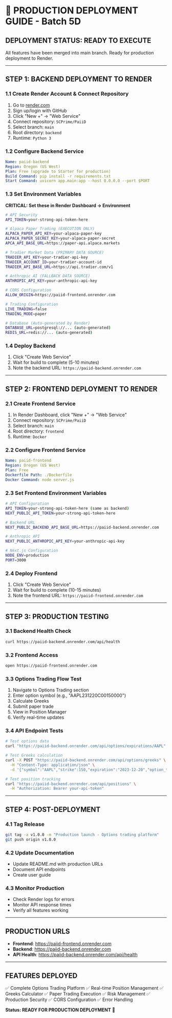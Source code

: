 # 🚀 **PRODUCTION DEPLOYMENT GUIDE - Batch 5D**

## **DEPLOYMENT STATUS: READY TO EXECUTE**

All features have been merged into main branch. Ready for production deployment to Render.

---

## **STEP 1: BACKEND DEPLOYMENT TO RENDER**

### **1.1 Create Render Account & Connect Repository**
1. Go to [render.com](https://render.com)
2. Sign up/login with GitHub
3. Click "New +" → "Web Service"
4. Connect repository: `SCPrime/PaiiD`
5. Select branch: `main`
6. Root directory: `backend`
7. Runtime: `Python 3`

### **1.2 Configure Backend Service**
```yaml
Name: paiid-backend
Region: Oregon (US West)
Plan: Free (upgrade to Starter for production)
Build Command: pip install -r requirements.txt
Start Command: uvicorn app.main:app --host 0.0.0.0 --port $PORT
```

### **1.3 Set Environment Variables**
**CRITICAL: Set these in Render Dashboard → Environment**

```bash
# API Security
API_TOKEN=your-strong-api-token-here

# Alpaca Paper Trading (EXECUTION ONLY)
ALPACA_PAPER_API_KEY=your-alpaca-paper-key
ALPACA_PAPER_SECRET_KEY=your-alpaca-paper-secret
APCA_API_BASE_URL=https://paper-api.alpaca.markets

# Tradier Market Data (PRIMARY DATA SOURCE)
TRADIER_API_KEY=your-tradier-api-key
TRADIER_ACCOUNT_ID=your-tradier-account-id
TRADIER_API_BASE_URL=https://api.tradier.com/v1

# Anthropic AI (FALLBACK DATA SOURCE)
ANTHROPIC_API_KEY=your-anthropic-api-key

# CORS Configuration
ALLOW_ORIGIN=https://paiid-frontend.onrender.com

# Trading Configuration
LIVE_TRADING=false
TRADING_MODE=paper

# Database (Auto-generated by Render)
DATABASE_URL=postgresql://... (auto-generated)
REDIS_URL=redis://... (auto-generated)
```

### **1.4 Deploy Backend**
1. Click "Create Web Service"
2. Wait for build to complete (5-10 minutes)
3. Note the backend URL: `https://paiid-backend.onrender.com`

---

## **STEP 2: FRONTEND DEPLOYMENT TO RENDER**

### **2.1 Create Frontend Service**
1. In Render Dashboard, click "New +" → "Web Service"
2. Connect repository: `SCPrime/PaiiD`
3. Select branch: `main`
4. Root directory: `frontend`
5. Runtime: `Docker`

### **2.2 Configure Frontend Service**
```yaml
Name: paiid-frontend
Region: Oregon (US West)
Plan: Free
Dockerfile Path: ./Dockerfile
Docker Command: node server.js
```

### **2.3 Set Frontend Environment Variables**
```bash
# API Configuration
API_TOKEN=your-strong-api-token-here (same as backend)
NEXT_PUBLIC_API_TOKEN=your-strong-api-token-here

# Backend URL
NEXT_PUBLIC_BACKEND_API_BASE_URL=https://paiid-backend.onrender.com

# Anthropic API
NEXT_PUBLIC_ANTHROPIC_API_KEY=your-anthropic-api-key

# Next.js Configuration
NODE_ENV=production
PORT=3000
```

### **2.4 Deploy Frontend**
1. Click "Create Web Service"
2. Wait for build to complete (10-15 minutes)
3. Note the frontend URL: `https://paiid-frontend.onrender.com`

---

## **STEP 3: PRODUCTION TESTING**

### **3.1 Backend Health Check**
```bash
curl https://paiid-backend.onrender.com/api/health
```

### **3.2 Frontend Access**
```bash
open https://paiid-frontend.onrender.com
```

### **3.3 Options Trading Flow Test**
1. Navigate to Options Trading section
2. Enter option symbol (e.g., "AAPL231220C00150000")
3. Calculate Greeks
4. Submit paper trade
5. View in Position Manager
6. Verify real-time updates

### **3.4 API Endpoint Tests**
```bash
# Test options data
curl "https://paiid-backend.onrender.com/api/options/expirations/AAPL"

# Test Greeks calculation
curl -X POST "https://paiid-backend.onrender.com/api/options/greeks" \
  -H "Content-Type: application/json" \
  -d '{"symbol":"AAPL","strike":150,"expiration":"2023-12-20","option_type":"call","underlying_price":155}'

# Test position tracking
curl "https://paiid-backend.onrender.com/api/positions" \
  -H "Authorization: Bearer your-api-token"
```

---

## **STEP 4: POST-DEPLOYMENT**

### **4.1 Tag Release**
```bash
git tag -a v1.0.0 -m "Production launch - Options trading platform"
git push origin v1.0.0
```

### **4.2 Update Documentation**
- Update README.md with production URLs
- Document API endpoints
- Create user guide

### **4.3 Monitor Production**
- Check Render logs for errors
- Monitor API response times
- Verify all features working

---

## **PRODUCTION URLS**
- **Frontend**: https://paiid-frontend.onrender.com
- **Backend**: https://paiid-backend.onrender.com
- **API Health**: https://paiid-backend.onrender.com/api/health

---

## **FEATURES DEPLOYED**
✅ Complete Options Trading Platform
✅ Real-time Position Management
✅ Greeks Calculator
✅ Paper Trading Execution
✅ Risk Management
✅ Production Security
✅ CORS Configuration
✅ Error Handling

**Status: READY FOR PRODUCTION DEPLOYMENT** 🚀
